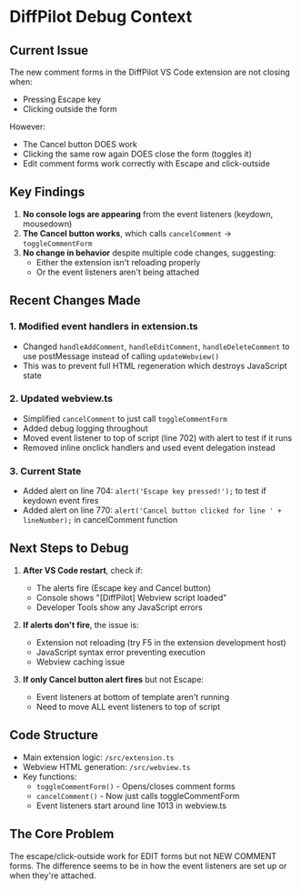 # DiffPilot Debug Context

## Current Issue
The new comment forms in the DiffPilot VS Code extension are not closing when:
- Pressing Escape key
- Clicking outside the form

However:
- The Cancel button DOES work
- Clicking the same row again DOES close the form (toggles it)
- Edit comment forms work correctly with Escape and click-outside

## Key Findings

1. **No console logs are appearing** from the event listeners (keydown, mousedown)
2. **The Cancel button works**, which calls `cancelComment` → `toggleCommentForm`
3. **No change in behavior** despite multiple code changes, suggesting:
   - Either the extension isn't reloading properly
   - Or the event listeners aren't being attached

## Recent Changes Made

### 1. Modified event handlers in extension.ts
- Changed `handleAddComment`, `handleEditComment`, `handleDeleteComment` to use postMessage instead of calling `updateWebview()`
- This was to prevent full HTML regeneration which destroys JavaScript state

### 2. Updated webview.ts
- Simplified `cancelComment` to just call `toggleCommentForm`
- Added debug logging throughout
- Moved event listener to top of script (line 702) with alert to test if it runs
- Removed inline onclick handlers and used event delegation instead

### 3. Current State
- Added alert on line 704: `alert('Escape key pressed!');` to test if keydown event fires
- Added alert on line 770: `alert('Cancel button clicked for line ' + lineNumber);` in cancelComment function

## Next Steps to Debug

1. **After VS Code restart**, check if:
   - The alerts fire (Escape key and Cancel button)
   - Console shows "[DiffPilot] Webview script loaded"
   - Developer Tools show any JavaScript errors

2. **If alerts don't fire**, the issue is:
   - Extension not reloading (try F5 in the extension development host)
   - JavaScript syntax error preventing execution
   - Webview caching issue

3. **If only Cancel button alert fires** but not Escape:
   - Event listeners at bottom of template aren't running
   - Need to move ALL event listeners to top of script

## Code Structure
- Main extension logic: `/src/extension.ts`
- Webview HTML generation: `/src/webview.ts`
- Key functions:
  - `toggleCommentForm()` - Opens/closes comment forms
  - `cancelComment()` - Now just calls toggleCommentForm
  - Event listeners start around line 1013 in webview.ts

## The Core Problem
The escape/click-outside work for EDIT forms but not NEW COMMENT forms. The difference seems to be in how the event listeners are set up or when they're attached.